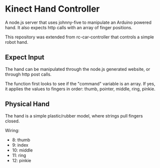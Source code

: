 Kinect Hand Controller
======================
A node.js server that uses johnny-five to manipulate an Arduino powered hand. It also expects http calls with an array of finger positions.

This repository was extended from rc-car-controller that controls a simple robot hand.

Expect Input
------------

The hand can be manipulated through the node.js generated website, or through http post calls.

The function first looks to see if the "command" variable is an array. If yes, it applies the values to fingers in order: thumb, pointer, middle, ring, pinkie.

Physical Hand
-------------
The hand is a simple plastic/rubber model, where strings pull fingers closed.

Wiring:
* 8: thumb
* 9: index
* 10: middle
* 11: ring
* 12: pinkie